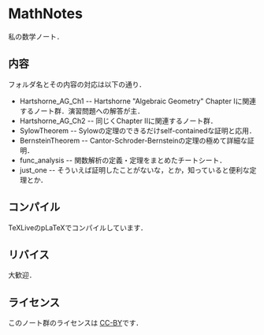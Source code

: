 MathNotes
===========
私の数学ノート．

内容
------
フォルダ名とその内容の対応は以下の通り．

* Hartshorne_AG_Ch1 -- Hartshorne "Algebraic Geometry" Chapter Iに関連するノート群．演習問題への解答が主．
* Hartshorne_AG_Ch2 -- 同じくChapter IIに関連するノート群．
* SylowTheorem -- Sylowの定理のできるだけself-containedな証明と応用．
* BernsteinTheorem -- Cantor-Schroder-Bernsteinの定理の極めて詳細な証明．
* func_analysis -- 関数解析の定義・定理をまとめたチートシート．
* just_one -- そういえば証明したことがないな，とか，知っていると便利な定理とか．

コンパイル
------------
TeXLiveのpLaTeXでコンパイルしています．

リバイス
---------
大歓迎．

ライセンス
-----------
このノート群のライセンスは
[CC-BY](https://creativecommons.org/licenses/by/4.0/deed.ja)です．

